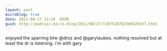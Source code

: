```yaml
---
layout: post
microblog: true
date: 2011-08-27 13:24 -0500
guid: http://padraic.micro.blog/2011/08/27/t107518782368526337.html
---
```

enjoyed the sparring btw @droz and @garytaubes. nothing resolved but at least the dr is listening. i'm with gary
